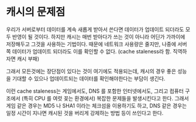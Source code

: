 # 캐시의 문제점

우리가 서버로부터 데이터를 계속 새롭게 받아서 쓴다면 데이터가 업데이트 되더라도 모두 반영이 될 것이다. 하지만 캐시는 매번 받아다가 쓰는 것이 아니라 어딘가 가까이에 저장해두고 그것을 사용하는 기법이다. 때문에 네트워크 사용량은 줄지만, 나중에 서버쪽 데이터가 업데이트 되더라도 이를 확인할 수 없다. (cache staleness라 함. 직역하자면 캐시 부패)
	
그래서 모든것에는 장단점이 있다는 것이 여기에도 적용되는데, 캐시의 경우 좋은 성능을 기대할 수 있으나 업데이트되는 데이터를 확인해야한다는 부담이 생긴다.

이런 cache staleness는 게임에서도, DNS 를 포함한 인터넷에서도, 그리고 컴퓨터 구조에서 (특히 CPU 를 여럿 꽂는 환경에서) 복잡한 문제들을 발생시킨다고 한다. 그래서 게임 같은 경우는 MD5 나 SHA1 이라는 체크섬을 이용하기도 하고, DNS 같은 경우는 일정 시간이 지나면 캐시된 것을 버리게 강제하는 방법 등이 쓰인다고 한다. 
